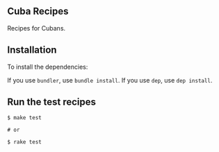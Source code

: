 ## Cuba Recipes

Recipes for Cubans.

## Installation

To install the dependencies:

If you use `bundler`, use `bundle install`.
If you use `dep`, use `dep install`.

## Run the test recipes

    $ make test

    # or

    $ rake test
